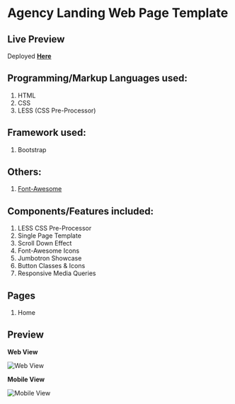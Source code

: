 # Agency Landing Web Page Template

## Live Preview 
Deployed [**Here**]()

## Programming/Markup Languages used:
1. HTML 
2. CSS
3. LESS (CSS Pre-Processor)

## Framework used:
1. Bootstrap

## Others: 
1. [Font-Awesome](http://fontawesome.io/)

## Components/Features included:
1. LESS CSS Pre-Processor
2. Single Page Template
3. Scroll Down Effect 
4. Font-Awesome Icons
5. Jumbotron Showcase
6. Button Classes & Icons 
7. Responsive Media Queries

## Pages 
1. Home

## Preview 
**Web View**

![Web View]()

**Mobile View**

![Mobile View]()